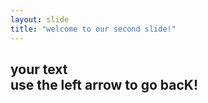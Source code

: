 ```yaml
---
layout: slide
title: "welcome to our second slide!"
---
```

your text   
use the left arrow to go bacK!
---
